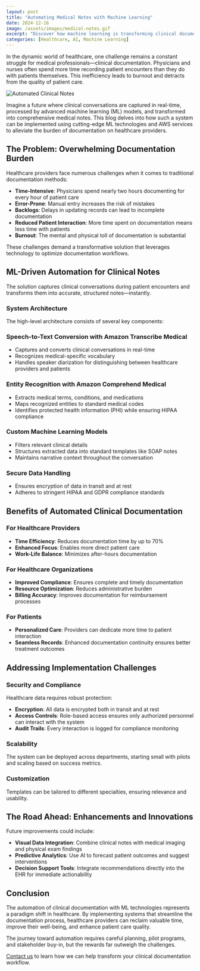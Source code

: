 ```yaml
---
layout: post
title: "Automating Medical Notes with Machine Learning"
date: 2024-12-16
image: /assets/images/medical-notes.gif
excerpt: "Discover how machine learning is transforming clinical documentation, reducing physician burnout and improving patient care through automated medical note processing."
categories: [Healthcare, AI, Machine Learning]
---
```


In the dynamic world of healthcare, one challenge remains a constant struggle for medical professionals—clinical documentation. Physicians and nurses often spend more time recording patient encounters than they do with patients themselves. This inefficiency leads to burnout and detracts from the quality of patient care.

![Automated Clinical Notes](/assets/images/medical-notes.gif)

Imagine a future where clinical conversations are captured in real-time, processed by advanced machine learning (ML) models, and transformed into comprehensive medical notes. This blog delves into how such a system can be implemented using cutting-edge ML technologies and AWS services to alleviate the burden of documentation on healthcare providers.

## The Problem: Overwhelming Documentation Burden

Healthcare providers face numerous challenges when it comes to traditional documentation methods:

* **Time-Intensive**: Physicians spend nearly two hours documenting for every hour of patient care
* **Error-Prone**: Manual entry increases the risk of mistakes
* **Backlogs**: Delays in updating records can lead to incomplete documentation
* **Reduced Patient Interaction**: More time spent on documentation means less time with patients
* **Burnout**: The mental and physical toll of documentation is substantial

These challenges demand a transformative solution that leverages technology to optimize documentation workflows.

## ML-Driven Automation for Clinical Notes

The solution captures clinical conversations during patient encounters and transforms them into accurate, structured notes—instantly.

### System Architecture

The high-level architecture consists of several key components:

### Speech-to-Text Conversion with Amazon Transcribe Medical
* Captures and converts clinical conversations in real-time
* Recognizes medical-specific vocabulary
* Handles speaker diarization for distinguishing between healthcare providers and patients

### Entity Recognition with Amazon Comprehend Medical
* Extracts medical terms, conditions, and medications
* Maps recognized entities to standard medical codes
* Identifies protected health information (PHI) while ensuring HIPAA compliance

### Custom Machine Learning Models
* Filters relevant clinical details
* Structures extracted data into standard templates like SOAP notes
* Maintains narrative context throughout the conversation

### Secure Data Handling
* Ensures encryption of data in transit and at rest
* Adheres to stringent HIPAA and GDPR compliance standards

## Benefits of Automated Clinical Documentation

### For Healthcare Providers
* **Time Efficiency**: Reduces documentation time by up to 70%
* **Enhanced Focus**: Enables more direct patient care
* **Work-Life Balance**: Minimizes after-hours documentation

### For Healthcare Organizations
* **Improved Compliance**: Ensures complete and timely documentation
* **Resource Optimization**: Reduces administrative burden
* **Billing Accuracy**: Improves documentation for reimbursement processes

### For Patients
* **Personalized Care**: Providers can dedicate more time to patient interaction
* **Seamless Records**: Enhanced documentation continuity ensures better treatment outcomes

## Addressing Implementation Challenges

### Security and Compliance
Healthcare data requires robust protection:
* **Encryption**: All data is encrypted both in transit and at rest
* **Access Controls**: Role-based access ensures only authorized personnel can interact with the system
* **Audit Trails**: Every interaction is logged for compliance monitoring

### Scalability
The system can be deployed across departments, starting small with pilots and scaling based on success metrics.

### Customization
Templates can be tailored to different specialties, ensuring relevance and usability.

## The Road Ahead: Enhancements and Innovations

Future improvements could include:
* **Visual Data Integration**: Combine clinical notes with medical imaging and physical exam findings
* **Predictive Analytics**: Use AI to forecast patient outcomes and suggest interventions
* **Decision Support Tools**: Integrate recommendations directly into the EHR for immediate actionability

## Conclusion

The automation of clinical documentation with ML technologies represents a paradigm shift in healthcare. By implementing systems that streamline the documentation process, healthcare providers can reclaim valuable time, improve their well-being, and enhance patient care quality.

The journey toward automation requires careful planning, pilot programs, and stakeholder buy-in, but the rewards far outweigh the challenges.

[Contact us](/contact/) to learn how we can help transform your clinical documentation workflow.